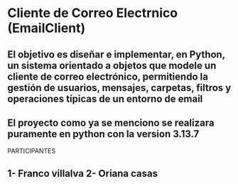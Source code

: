 # Cliente de Correo Electrnico (EmailClient)
El objetivo es diseñar e implementar, en Python, un sistema orientado a objetos que modele un cliente de correo electrónico, permitiendo la gestión de usuarios, mensajes, carpetas, filtros y operaciones típicas de un entorno de email
-----------------------------------------------------------------------------------------------------------------------------------------------------------------------------------------------------------------------
El proyecto como ya se menciono se realizara puramente en python con la version 3.13.7
-----------------------------------------------------------------------------------------------------------------------------------------------------------------------------------------------------------------------
 PARTICIPANTES

 1- Franco villalva
 2- Oriana casas
-----------------------------------------------------------------------------------------------------------------------------------------------------------------------------------------------------------------------
